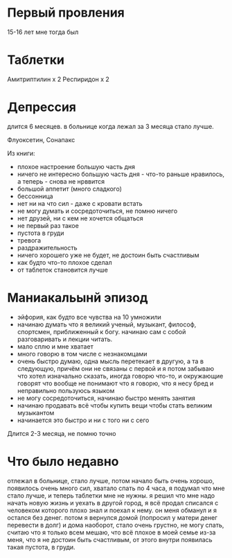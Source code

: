 # Первый провления

15-16 лет мне тогда был

# Таблетки

Амитриптилин х 2
Респиридон х 2

# Депрессия

длится 6 месяцев. в больнице когда лежал за 3 месяца стало лучше.

Флуоксетин, Сонапакс

Из книги:
- плохое настроение большую часть дня
- ничего не интересно большую часть дня - что-то раньше нравилось, а теперь - снова не нрввится
- большой аппетит (много сладкого)
- бессонница
- нет ни на что сил - даже с кровати встать
- не могу думать и сосредоточиться, не помню ничего
- нет друзей, ни с кем не хочется общаться
- не первый раз такое
- пустота в груди
- тревога
- раздражительность
- ничего хорошего уже не будет, не достоин быть счастливым
- как будто что-то плохое сделал
- от таблеток становится лучше

# Маниакальынй эпизод

- эйфория, как будто все чувства на 10 умножили
- начинаю думать что я великий ученый, музыкант, философ, спортсмен, приближенный к богу. начинаю сам с собой разговаривать и лекции читать.
- мало сплю и мне хватает
- много говорю в том числе с незнакомцами
- очень быстро думаю, одна мысль перетекает в другую, а та в следующую, причём они не связаны с первой и я потом забываю что хотел изначально сказать, иногда говорю что-то, и окружающие говорят что вообще не понимают что я говорю, что я несу бред и неправильно пользуюсь языком
- не могу сосредоточиться, начинаю быстро менять занятия
- начинаю продавать всё чтобы купить вещи чтобы стать великим музыкантом
- начинается это быстро и ни с того ни с сего

Длится 2-3 месяца, не помню точно

# Что было недавно

отлежал в больнице, стало лучше, потом начало быть очень хорошо, появилось очень много сил, хватало спать по 4 часа, я подумал что мне стало лучше, и теперь таблетки мне не нужны. я решил что мне надо начать новую жизнь и уехать в другой город, я всё продал списался с человеком которого плохо знал и поехал к нему. он меня обманул и я остался без денег. потом я вернулся домой (попросил у матери денег перевести в долг) и дома наоборот, стало очень грустно, не могу спать, считаю что я только всем мешаю, что всё плохое в моей семье из-за меня, что я не достоин быть счастливым, от этого внутри появилась такая пустота, в груди.